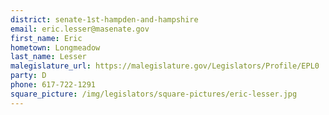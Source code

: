 ```yaml
---
district: senate-1st-hampden-and-hampshire
email: eric.lesser@masenate.gov
first_name: Eric
hometown: Longmeadow
last_name: Lesser
malegislature_url: https://malegislature.gov/Legislators/Profile/EPL0
party: D
phone: 617-722-1291
square_picture: /img/legislators/square-pictures/eric-lesser.jpg
---
```

